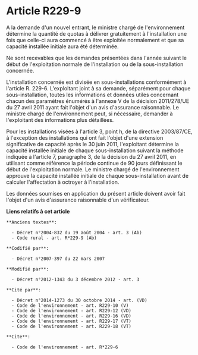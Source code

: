 # Article R229-9

A la demande d'un nouvel entrant, le ministre chargé de l'environnement détermine la quantité de quotas à délivrer
gratuitement à l'installation une fois que celle-ci aura commencé à être exploitée normalement et que sa capacité installée
initiale aura été déterminée.

Ne sont recevables que les demandes présentées dans l'année suivant le début de l'exploitation normale de l'installation ou
de la sous-installation concernée.

L'installation concernée est divisée en sous-installations conformément à l'article R. 229-6. L'exploitant joint à sa
demande, séparément pour chaque sous-installation, toutes les informations et données utiles concernant chacun des paramètres
énumérés à l'annexe V de la décision 2011/278/UE du 27 avril 2011 ayant fait l'objet d'un avis d'assurance raisonnable. Le
ministre chargé de l'environnement peut, si nécessaire, demander à l'exploitant des informations plus détaillées.

Pour les installations visées à l'article 3, point h, de la directive 2003/87/CE, à l'exception des installations qui ont
fait l'objet d'une extension significative de capacité après le 30 juin 2011, l'exploitant détermine la capacité installée
initiale de chaque sous-installation suivant la méthode indiquée à l'article 7, paragraphe 3, de la décision du 27 avril
2011, en utilisant comme référence la période continue de 90 jours définissant le début de l'exploitation normale. Le
ministre chargé de l'environnement approuve la capacité installée initiale de chaque sous-installation avant de calculer
l'affectation à octroyer à l'installation.

Les données soumises en application du présent article doivent avoir fait l'objet d'un avis d'assurance raisonnable d'un
vérificateur.

**Liens relatifs à cet article**

	**Anciens textes**:

	  - Décret n°2004-832 du 19 août 2004 - art. 3 (Ab)
	  - Code rural - art. R*229-9 (Ab)

	**Codifié par**:

	  - Décret n°2007-397 du 22 mars 2007

	**Modifié par**:

	  - Décret n°2012-1343 du 3 décembre 2012 - art. 3

	**Cité par**:

	  - Décret n°2014-1273 du 30 octobre 2014 - art. (VD)
	  - Code de l'environnement - art. R229-10 (V)
	  - Code de l'environnement - art. R229-12 (VD)
	  - Code de l'environnement - art. R229-16 (VD)
	  - Code de l'environnement - art. R229-17 (VT)
	  - Code de l'environnement - art. R229-18 (VT)

	**Cite**:

	  - Code de l'environnement - art. R*229-6
